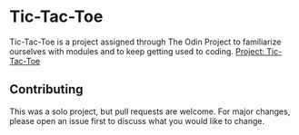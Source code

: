 # Tic-Tac-Toe

Tic-Tac-Toe is a project assigned through The Odin Project to familiarize ourselves with modules and 
to keep getting used to coding. 
[Project: Tic-Tac-Toe](https://www.theodinproject.com/courses/javascript/lessons/tic-tac-toe-javascript?ref=lnav)

## Contributing
This was a solo project, but pull requests are welcome. For major changes, please open an issue first to discuss what you would like to change.